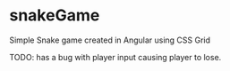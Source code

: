# snakeGame
Simple Snake game created in Angular using CSS Grid

TODO: has a bug with player input causing player to lose.
